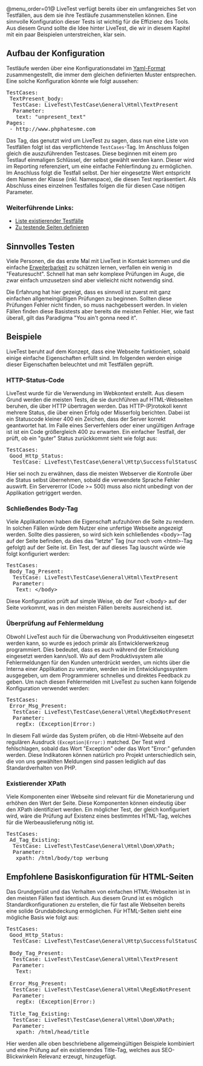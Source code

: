 @menu_order=01@
LiveTest verfügt bereits über ein umfangreiches Set von Testfällen, aus dem sie ihre Testläufe zusammenstellen können. Eine sinnvolle Konfiguration dieser Tests ist wichtig für die Effizienz des Tools. Aus diesem Grund sollte die Idee hinter LiveTest, die wir in diesem Kapitel mit ein paar Beispielen unterstreichen, klar sein. 

## Aufbau der Konfiguration

Testläufe werden über eine Konfigurationsdatei im [Yaml-Format](http://www.yaml.org/) zusammengestellt, die immer dem gleichen definierten Muster entsprechen. Eine solche Konfiguration könnte wie folgt aussehen:

<pre>TestCases:
 TextPresent_body:
  TestCase: LiveTest\TestCase\General\Html\TextPresent
  Parameter:
   text: "unpresent_text"   
Pages:
 - http://www.phphatesme.com</pre>

Das Tag, das genutzt wird um LiveTest zu sagen, dass nun eine Liste von Testfällen folgt ist das verpflichtende <code>TestCases</code>-Tag. Im Anschluss folgen gleich die auszuführenden Testcases. Diese beginnen mit einem pro Testlauf einmaligen Schlüssel, der selbst gewählt werden kann. Dieser wird im Reporting referenziert, um eine einfache Fehlerfindung zu ermöglichen. Im Anschluss folgt die Testfall selbst. Der hier eingesetzte Wert entspricht dem Namen der Klasse (inkl. Namespace), die diesen Test repräsentiert. Als Abschluss eines einzelnen Testfalles folgen die für diesen Case nötigen Parameter. 

### Weiterführende Links:
* [Liste existierender Testfälle](Erweiterungen|Testfälle)
* [Zu testende Seiten definieren](Dokumentation|Konfiguration|Testseiten-konfigurieren)

## Sinnvolles Testen

Viele Personen, die das erste Mal mit LiveTest in Kontakt kommen und die einfache [Erweiterbarkeit](Dokumentation|Erweiterungen-schreiben) zu schätzen lernen, verfallen ein wenig in "Featuresucht". Schnell hat man sehr komplexe Prüfungen im Auge, die zwar einfach umzusetzen sind aber vielleicht nicht notwendig sind. 

Die Erfahrung hat hier gezeigt, dass es sinnvoll ist zuerst mit ganz einfachen allgemeingültigen Prüfungen zu beginnen. Sollten diese Prüfungen Fehler nicht finden, so muss nachgebessert werden. In vielen Fällen finden diese Basistests aber bereits die meisten Fehler. Hier, wie fast überall, gilt das Paradigma "You ain't gonna need it".

## Beispiele

LiveTest beruht auf dem Konzept, dass eine Webseite funktioniert, sobald einige einfache Eigenschaften erfüllt sind. Im folgenden werden einige dieser Eigenschaften beleuchtet und mit Testfällen geprüft.

### HTTP-Status-Code

LiveTest wurde für die Verwendung im Webkontext erstellt. Aus diesem Grund werden die meisten Tests, die sie durchführen auf HTML-Webseiten beruhen, die über HTTP übertragen werden. Das HTTP-(P)rotokoll kennt mehrere Status, die über einen Erfolg oder Misserfolg berichten. Dabei ist ein Statuscode kleiner 400 ein Zeichen, dass der Server korrekt geantwortet hat. Im Falle eines Serverfehlers oder einer ungültigen Anfrage ist ist ein Code größergleich 400 zu erwarten. Ein einfacher Testfall, der prüft, ob ein "guter" Status zurückkommt sieht wie folgt aus:

<pre>TestCases:
 Good_Http_Status:
  TestCase: LiveTest\TestCase\General\Http\SuccessfulStatusCode</pre>

Hier sei noch zu erwähnen, dass die meisten Webserver die Kontrolle über die Status selbst übernehmen, sobald die verwendete Sprache Fehler auswirft. Ein Servererror (Code >= 500) muss also nicht unbedingt von der Applikation getriggert werden. 

### Schließendes Body-Tag

Viele Applikationen haben die Eigenschaft aufzuhören die Seite zu rendern. In solchen Fällen würde dem Nutzer eine unfertige Webseite angezeigt werden. Sollte dies passieren, so wird sich kein schließendes &lt;body&gt;-Tag auf der Seite befinden, da dies das "letzte" Tag (nur noch vom &lt;html&gt;-Tag gefolgt) auf der Seite ist. Ein Test, der auf dieses Tag lauscht würde wie folgt konfiguriert werden:

<pre>TestCases:
 Body_Tag_Present:
  TestCase: LiveTest\TestCase\General\Html\TextPresent
  Parameter:
   Text: &lt;/body&gt;</pre>

Diese Konfiguration prüft auf simple Weise, ob der *Text* &lt;/body&gt; auf der Seite vorkommt, was in den meisten Fällen bereits ausreichend ist.

### Überprüfung auf Fehlermeldung

Obwohl LiveTest auch für die Überwachung von Produktivseiten eingesetzt werden kann, so wurde es jedoch primär als Entwicklerwerkzeug programmiert. Dies bedeutet, dass es auch während der Entwicklung eingesetzt werden kann/soll. Wo auf dem Produktivsystem alle Fehlermeldungen für den Kunden unterdrückt werden, um nichts über die Interna einer Applikation zu verraten, werden sie im Entwicklungssystem ausgegeben, um dem Programmierer schnelles und direktes Feedback zu geben. Um nach diesen Fehlermelden mit LiveTest zu suchen kann folgende Konfiguration verwendet werden:

<pre>TestCases:
 Error_Msg_Present:
  TestCase: LiveTest\TestCase\General\Html\RegExNotPresent
  Parameter:
   regEx: (Exception|Error:)</pre>

In diesem Fall würde das System prüfen, ob die Html-Webseite auf den regulären Ausdruck <code>(Exception|Error:)</code> matched. Der Test wird fehlschlagen, sobald das Wort "Exception" oder das Wort "Error:" gefunden werden. Diese Indikatoren können natürlich pro Projekt unterschiedlich sein, die von uns gewählten Meldungen sind passen lediglich auf das Standardverhalten von PHP. 

### Existierender XPath

Viele Komponenten einer Webseite sind relevant für die Monetarierung und erhöhen den Wert der Seite. Diese Komponenten können eindeutig über den XPath identifiziert werden. Ein möglicher Test, der gleich konfiguriert wird, wäre die Prüfung auf Existenz eines bestimmtes HTML-Tag, welches für die Werbeauslieferung nötig ist.

<pre>TestCases:
 Ad_Tag_Existing:
  TestCase: LiveTest\TestCase\General\Html\Dom\XPath;
  Parameter:
   xpath: /html/body/top_werbung</pre>

## Empfohlene Basiskonfiguration für HTML-Seiten

Das Grundgerüst und das Verhalten von einfachen HTML-Webseiten ist in den meisten Fällen fast identisch. Aus diesem Grund ist es möglich Standardkonfigurationen zu erstellen, die für fast alle Webseiten bereits eine solide Grundabdeckung ermöglichen. Für HTML-Seiten sieht eine mögliche Basis wie folgt aus:

<pre>TestCases:
 Good_Http_Status:
  TestCase: LiveTest\TestCase\General\Http\SuccessfulStatusCode

 Body_Tag_Present:
  TestCase: LiveTest\TestCase\General\Html\TextPresent
  Parameter:
   Text: </body>

 Error_Msg_Present:
  TestCase: LiveTest\TestCase\General\Html\RegExNotPresent
  Parameter:
   regEx: (Exception|Error:)

 Title_Tag_Existing:
  TestCase: LiveTest\TestCase\General\Html\Dom\XPath;
  Parameter:
   xpath: /html/head/title</pre>
</pre>

Hier werden alle oben beschriebene allgemeingültigen Beispiele kombiniert und eine Prüfung auf ein existierendes Title-Tag, welches aus SEO-Blickwinkeln Relevanz erzeugt, hinzugefügt.